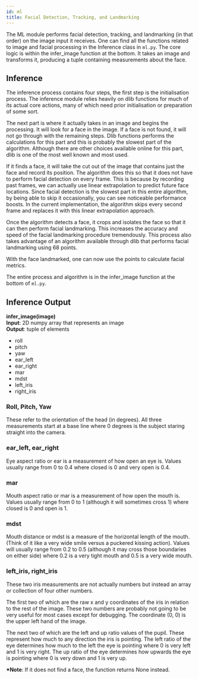 ```yaml
---
id: ml
title: Facial Detection, Tracking, and Landmarking
---
```


The ML module performs facial detection, tracking, and landmarking (in that order) on the image input it receives. One can find all the functions related to image and facial processing in the Inference class in `ml.py`. The core logic is within the infer_image function at the bottom. It takes an image and transforms it, producing a tuple containing measurements about the face.  

## Inference

The inference process contains four steps, the first step is the initialisation process. The inference module relies heavily on dlib functions for much of its actual core actions, many of which need prior initialisation or preparation of some sort.  

The next part is where it actually takes in an image and begins the processing. It will look for a face in the image. If a face is not found, it will not go through with the remaining steps. Dlib functions performs the calculations for this part and this is probably the slowest part of the algorithm. Although there are other choices available online for this part, dlib is one of the most well known and most used.  

If it finds a face, it will take the cut out of the image that contains just the face and record its position. The algorithm does this so that it does not have to perform facial detection on every frame. This is because by recording past frames, we can actually use linear extrapolation to predict future face locations. Since facial detection is the slowest part in this entire algorithm, by being able to skip it occasionally, you can see noticeable performance boosts. In the current implementation, the algorithm skips every second frame and replaces it with this linear extrapolation approach.  

Once the algorithm detects a face, it crops and isolates the face so that it can then perform facial landmarking. This increases the accuracy and speed of the facial landmarking procedure tremendously. This process also takes advantage of an algorithm available through dlib that performs facial landmarking using 68 points.  

With the face landmarked, one can now use the points to calculate facial metrics.  

The entire process and algorithm is in the infer_image function at the bottom of `ml.py`.  

## Inference Output

**infer_image(image)**  
**Input**: 2D numpy array that represents an image  
**Output**: tuple of elements
 - roll
 - pitch
 - yaw
 - ear_left
 - ear_right
 - mar
 - mdst
 - left_iris
 - right_iris


### Roll, Pitch, Yaw
These refer to the orientation of the head (in degrees). All three measurements start at a base line where 0 degrees is the subject staring straight into the camera.

### ear_left, ear_right
Eye aspect ratio or ear is a measurement of how open an eye is. Values usually range from 0 to 0.4 where closed is 0 and very open is 0.4.

### mar
Mouth aspect ratio or mar is a measurement of how open the mouth is. Values usually range from 0 to 1 (although it will sometimes cross 1) where closed is 0 and open is 1.  

### mdst
Mouth distance or mdst is a measure of the horizontal length of the mouth. (Think of it like a very wide smile versus a puckered kissing action). Values will usually range from 0.2 to 0.5 (although it may cross those boundaries on either side) where 0.2 is a very tight mouth and 0.5 is a very wide mouth.

### left_iris, right_iris
These two iris measurements are not actually numbers but instead an array or collection of four other numbers.  

The first two of which are the raw x and y coordinates of the iris in relation to the rest of the image. These two numbers are probably not going to be very useful for most cases except for debugging. The coordinate (0, 0) is the upper left hand of the image.  

The next two of which are the left and up ratio values of the pupil. These represent how much to any direction the iris is pointing. The left ratio of the eye determines how much to the left the eye is pointing where 0 is very left and 1 is very right. The up ratio of the eye determines how upwards the eye is pointing where 0 is very down and 1 is very up.


**\*Note**: If it does not find a face, the function returns None instead.
